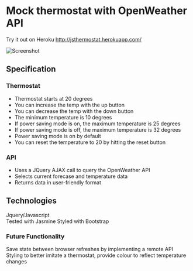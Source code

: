 Mock thermostat with OpenWeather API
===================================

Try it out on Heroku
http://jsthermostat.herokuapp.com/

![Screenshot](/img.Screen.png)


Specification
-------------

### Thermostat

- Thermostat starts at 20 degrees  
- You can increase the temp with the up button  
- You can decrease the temp with the down button  
- The minimum temperature is 10 degrees  
- If power saving mode is on, the maximum temperature is 25 degrees  
- If power saving mode is off, the maximum temperature is 32 degrees  
- Power saving mode is on by default  
- You can reset the temperature to 20 by hitting the reset button  

### API

- Uses a JQuery AJAX call to query the OpenWeather API
- Selects current forecase and temperature data
- Returns data in user-friendly format

Technologies
------------

Jquery/Javascript  
Tested with Jasmine 
Styled with Bootstrap

### Future Functionality

Save state between browser refreshes by implementing a remote API  
Styling to better imitate a thermostat, provide colour to reflect temperature changes
